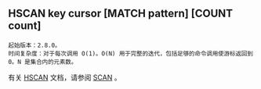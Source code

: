 ## HSCAN key cursor [MATCH pattern] [COUNT count]

    起始版本：2.8.0。
    时间复杂度：对于每次调用 O(1)。O(N) 用于完整的迭代，包括足够的命令调用使游标返回到 0。N 是集合内的元素数。

有关 [HSCAN](hscan.md) 文档，请参阅 [SCAN](scan.md) 。
